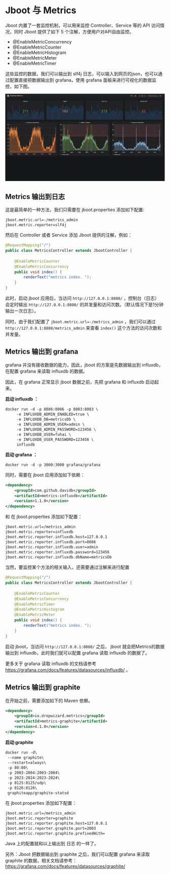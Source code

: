 # Jboot 与 Metrics

Jboot 内置了一套监控机制，可以用来监控 Controller、Service 等的 API 访问情况，同时 Jboot 提供了如下 5 个注解，方便用户对API自由监控。

- @EnableMetricConcurrency
- @EnableMetricCounter
- @EnableMetricHistogram
- @EnableMetricMeter
- @EnableMetricTimer

这些监控的数据，我们可以输出到 slf4j 日志，可以输入到网页的json，也可以通过配置直接把数据输出到 grafana，使用 grafana 面板来进行可视化的数据监控，如下图。

![grafana](./imgs/grafana.png)


## Metrics 输出到日志

这是最简单的一种方法，我们只需要在 jboot.properties 添加如下配置:

```
jboot.metric.url=-/metrics_admin
jboot.metric.reporter=slf4j
```

然后在 Controller 或者 Service 添加 Jboot 提供的注解，例如：

```java
@RequestMapping("/")
public class MetricsController extends JbootController {

    @EnableMetricCounter
    @EnableMetricConcurrency
    public void index() {
        renderText("metrics index. ");
    }
}
```

此时，启动 jboot 应用后，当访问 `http://127.0.0.1:8080/` ，控制台（日志） 会定时输出 `http://127.0.0.1:8080/` 的并发量和访问次数。（默认情况下是1分钟输出一次日志）。

同时，由于我们配置了 `jboot.metric.url=-/metrics_admin` ，我们可以通过 `http://127.0.0.1:8888/metrics_admin` 来查看 `index()` 这个方法的访问次数和并发量。


## Metrics 输出到 grafana

grafana 并没有接收数据的能力，因此，jboot 的方案是先数据输出到 influxdb，在配置 grafana 来读取 influxdb 的数据。

因此，在 grafana 正常显示 jboot 数据之前，先把 grafana 和 influxdb 启动起来。

**启动 influxdb ：**

```
docker run -d -p 8086:8086 -p 8083:8083 \
     -e INFLUXDB_ADMIN_ENABLED=true \
     -e INFLUXDB_DB=metricsDb \
     -e INFLUXDB_ADMIN_USER=admin \
     -e INFLUXDB_ADMIN_PASSWORD=123456 \
     -e INFLUXDB_USER=fuhai \
     -e INFLUXDB_USER_PASSWORD=123456 \
     influxdb
```

**启动 grafana ：**

```
docker run -d -p 3000:3000 grafana/grafana
```

同时，需要在 jboot 应用添加如下依赖：

```xml
<dependency>
    <groupId>com.github.davidb</groupId>
    <artifactId>metrics-influxdb</artifactId>
    <version>1.1.0</version>
</dependency>
```

和 在 jboot.properties 添加如下配置：

```
jboot.metric.url=/metrics_admin
jboot.metric.reporter=influxdb
jboot.metric.reporter.influxdb.host=127.0.0.1
jboot.metric.reporter.influxdb.port=8086
jboot.metric.reporter.influxdb.user=admin
jboot.metric.reporter.influxdb.password=123456
jboot.metric.reporter.influxdb.dbName=metricsDb
```

当然，要监控某个方法的相关输入，还需要通过注解来进行配置

```java
@RequestMapping("/")
public class MetricsController extends JbootController {

    @EnableMetricCounter
    @EnableMetricConcurrency
    @EnableMetricTimer
    @EnableMetricHistogram
    @EnableMetricMeter
    public void index() {
        renderText("metrics index. ");
    }
}
```

启动 jboot，当访问 `http://127.0.0.1:8080/` 之后， jboot 就会把Metrics的数据输出到 influxdb，此时我们就可以配置 grafana 读取 influxdb 的数据了。

更多关于 grafana 读取 influxdb 的文档请参考 https://grafana.com/docs/features/datasources/influxdb/ 。

## Metrics 输出到 graphite

在开始之前，需要添加如下的 Maven 依赖。

```xml
<dependency>
    <groupId>io.dropwizard.metrics</groupId>
    <artifactId>metrics-graphite</artifactId>
    <version>4.1.0</version>
</dependency>
```

**启动 graphite**

```
docker run -d\
 --name graphite\
 --restart=always\
 -p 80:80\
 -p 2003-2004:2003-2004\
 -p 2023-2024:2023-2024\
 -p 8125:8125/udp\
 -p 8126:8126\
 graphiteapp/graphite-statsd
```

在 jboot.properties 添加如下配置：

```
jboot.metric.url=/metrics_admin
jboot.metric.reporter=graphite
jboot.metric.reporter.graphite.host=127.0.0.1
jboot.metric.reporter.graphite.port=2003
jboot.metric.reporter.graphite.prefixedWith=
```

Java 上的配置就和以上输出到 日志 的一样了。

另外：Jboot 把数据输出到 graphite 之后，我们可以配置 grafana 来读取 graphite 的数据，相关文档请参考：https://grafana.com/docs/features/datasources/graphite/